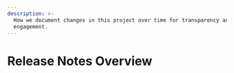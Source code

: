 ```yaml
---
description: >-
  How we document changes in this project over time for transparency and
  engagement.
---
```


# Release Notes Overview
